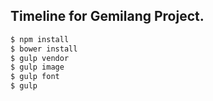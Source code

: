 ## Timeline for Gemilang Project. ##

```bash
$ npm install
$ bower install
$ gulp vendor
$ gulp image
$ gulp font
$ gulp
```